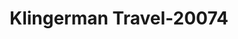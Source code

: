 ---
f_zip-code: 6475
f_state-code: CT
title: Klingerman Travel-20074
f_phone: 860-388-1423
f_city-only: Old Saybrook
f_address: 900 Boston Post Road Old Saybroo
f_location-unique-id: '20074'
slug: klingerman-travel-20074
updated-on: '2024-05-30T13:46:58.046Z'
created-on: '2024-05-30T13:36:59.803Z'
published-on: '2024-05-30T13:54:32.469Z'
f_city-state: cms/city/old-saybrook-ct.md
f_company: cms/company/klingerman-travel.md
f_state: cms/state/connecticut.md
layout: '[payday-loan].html'
tags: payday-loan
---